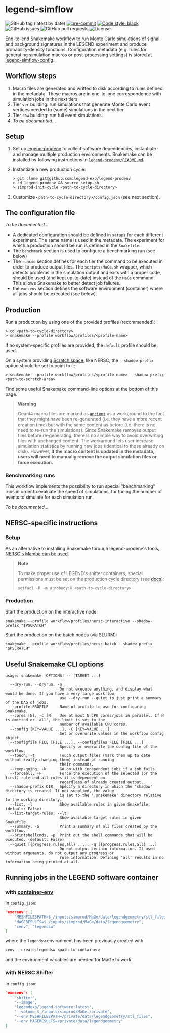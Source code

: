 # legend-simflow

![GitHub tag (latest by date)](https://img.shields.io/github/v/tag/legend-exp/legend-simflow?logo=git)
[![pre-commit](https://img.shields.io/badge/pre--commit-enabled-brightgreen?logo=pre-commit&logoColor=white)](https://github.com/pre-commit/pre-commit)
[![Code style: black](https://img.shields.io/badge/code%20style-black-000000.svg)](https://github.com/psf/black)
![GitHub issues](https://img.shields.io/github/issues/legend-exp/legend-simflow?logo=github)
![GitHub pull requests](https://img.shields.io/github/issues-pr/legend-exp/legend-simflow?logo=github)
![License](https://img.shields.io/github/license/legend-exp/legend-simflow)

End-to-end Snakemake workflow to run Monte Carlo simulations of signal and background
signatures in the LEGEND experiment and produce probability-density functions.
Configuration metadata (e.g. rules for generating simulation macros or
post-processing settings) is stored at
[legend-simflow-config](https://github.com/legend-exp/legend-simflow-config).

## Workflow steps

1. Macro files are generated and writted to disk according to rules
   defined in the metadata. These macros are in one-to-one correspondence
   with simulation jobs in the next tiers
1. Tier `ver` building: run simulations that generate Monte Carlo
   event vertices needed to (some) simulations in the next tier
1. Tier `raw` building: run full event simulations.
1. *To be documented...*

## Setup

1. Set up [legend-prodenv](https://github.com/legend-exp/legend-prodenv)
   to collect software dependencies, instantiate and manage multiple production
   environments. Snakemake can be installed by following instructions in
   [`legend-prodenv/README.md`](https://github.com/legend-exp/legend-prodenv/blob/main/README.md).

1. Instantiate a new production cycle:
   ```console
   > git clone git@github.com:legend-exp/legend-prodenv
   > cd legend-prodenv && source setup.sh
   > simprod-init-cycle <path-to-cycle-directory>
   ```

1. Customize `<path-to-cycle-directory>/config.json` (see next section).

## The configuration file

*To be documented...*

- A dedicated configuration should be defined in `setups` for each different experiment.
  The same name is used in the metadata. The experiment for which a production should be
  run is defined in the `Snakefile`.
- The `benchmark` section is used to configure a benchmarking run (see below)
- The `runcmd` section defines for each tier the command to be executed in order to
  produce output files. The `scripts/MaGe.sh` wrapper, which detects problems in the
  simulation output and exits with a proper code, should be used (and kept up-to-date)
  instead of the `MaGe` command. This allows Snakemake to better detect job failures.
- the `execenv` section defines the software environment (container) where all jobs
  should be executed (see below).

## Production

Run a production by using one of the provided profiles (recommended):

```console
> cd <path-to-cycle-directory>
> snakemake --profile workflow/profiles/<profile-name>
```

If no system-specific profiles are provided, the `default` profile should be used.

On a system providing [Scratch space](https://en.wikipedia.org/wiki/Scratch_space),
like NERSC, the `--shadow-prefix` option should be set to point to it:

```console
> snakemake --profile workflow/profiles/<profile-name> --shadow-prefix <path-to-scratch-area>
```

Find some useful Snakemake command-line options at the bottom of this page.

> **Warning**
>
> Geant4 macro files are marked as
> [`ancient`](https://snakemake.readthedocs.io/en/stable/snakefiles/rules.html#ignoring-timestamps)
> as a workaround to the fact that they might have been re-generated (i.e. they have a more recent
> creation time) but with the same content as before (i.e. there is no need
> to re-run the simulations). Since Snakemake removes output files before re-generating,
> there is no simple way to avoid overwriting files with unchanged content.
> The workaround lets user increase simulation statistics by running new jobs (identical to
> those already on disk). However, **If the macro content is updated in the metadata, users will need
> to manually remove the output simulation files or force execution.**

### Benchmarking runs

This workflow implements the possibility to run special "benchmarking" runs in
order to evaluate the speed of simulations, for tuning the number of events to
simulate for each simulation run.

*To be documented...*

## NERSC-specific instructions

### Setup

As an alternative to installing Snakemake through legend-prodenv's tools,
[NERSC's Mamba can be
used](https://docs.nersc.gov/jobs/workflow/snakemake/#building-an-environment-containing-snakemake).

> **Note**
> 
> To make proper use of LEGEND's shifter containers, special permissions must be
> set on the production cycle directory (see
> [docs](https://docs.nersc.gov/development/shifter/faq-troubleshooting/#invalid-volume-map)):
> ```
> setfacl -R -m u:nobody:X <path-to-cycle-directory>
> ```

### Production

Start the production on the interactive node:
```
snakemake --profile workflow/profiles/nersc-interactive --shadow-prefix "$PSCRATCH"
```

Start the production on the batch nodes (via SLURM):
```
snakemake --profile workflow/profiles/nersc-batch --shadow-prefix "$PSCRATCH"
```

## Useful Snakemake CLI options

```
usage: snakemake [OPTIONS] -- [TARGET ...]

  --dry-run, --dryrun, -n
                        Do not execute anything, and display what would be done. If you have a very large workflow,
                        use --dry-run --quiet to just print a summary of the DAG of jobs.
  --profile PROFILE     Name of profile to use for configuring Snakemake.
  --cores [N], -c [N]   Use at most N CPU cores/jobs in parallel. If N is omitted or 'all', the limit is set to the
                        number of available CPU cores.
  --config [KEY=VALUE ...], -C [KEY=VALUE ...]
                        Set or overwrite values in the workflow config object.
  --configfile FILE [FILE ...], --configfiles FILE [FILE ...]
                        Specify or overwrite the config file of the workflow.
  --touch, -t           Touch output files (mark them up to date without really changing them) instead of running
                        their commands.
  --keep-going, -k      Go on with independent jobs if a job fails.
  --forceall, -F        Force the execution of the selected (or the first) rule and all rules it is dependent on
                        regardless of already created output.
  --shadow-prefix DIR   Specify a directory in which the 'shadow' directory is created. If not supplied, the value
                        is set to the '.snakemake' directory relative to the working directory.
  --list, -l            Show available rules in given Snakefile. (default: False)
  --list-target-rules, --lt
                        Show available target rules in given Snakefile.
  --summary, -S         Print a summary of all files created by the workflow.
  --printshellcmds, -p  Print out the shell commands that will be executed. (default: False)
  --quiet [{progress,rules,all} ...], -q [{progress,rules,all} ...]
                        Do not output certain information. If used without arguments, do not output any progress or
                        rule information. Defining 'all' results in no information being printed at all.
```

## Running jobs in the LEGEND software container

### with [container-env](https://github.com/oschulz/container-env)

In `config.json`:
```json
"execenv": [
    "MESHFILESPATH=$_/inputs/simprod/MaGe/data/legendgeometry/stl_files",
    "MAGERESULTS=$_/inputs/simprod/MaGe/data/legendgeometry",
    "cenv", "legendsw"
]
```
where the `legendsw` environment has been previously created with
```
cenv --create legendsw <path-to-container>
```
and the environment variables are needed for MaGe to work.

### with NERSC Shifter

In `config.json`:
```json
"execenv": [
    "shifter",
    "--image",
    "legendexp/legend-software:latest",
    "--volume $_/inputs/simprod/MaGe:/private",
    "--env MESHFILESPATH=/private/data/legendgeometry/stl_files",
    "--env MAGERESULTS=/private/data/legendgeometry"
]
```
